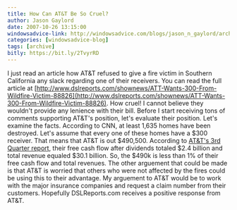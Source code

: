 ```yaml
---
title: How Can AT&T Be So Cruel?
author: Jason Gaylord
date: 2007-10-26 13:15:00
windowsadvice-link: http://windowsadvice.com/blogs/jason_n_gaylord/archive/2007/10/26/How-Can-AT_2600_T-Be-So-Cruel_3F00_.aspx
categories: [windowsadvice-blog]
tags: [archive]
bitly: https://bit.ly/2TvyrRD
---
```


I just read an article how AT&T refused to give a fire victim in Southern California any slack regarding one of their receivers. You can read the full article at [http://www.dslreports.com/shownews/ATT-Wants-300-From-Wildfire-Victim-88826](http://www.dslreports.com/shownews/ATT-Wants-300-From-Wildfire-Victim-88826). How cruel! I cannot believe they wouldn't provide any lenience with their bill. Before I start receiving tons of comments supporting AT&T's position, let's evaluate their position. Let's examine the facts. According to CNN, at least 1,635 homes have been destroyed. Let's assume that every one of these homes have a $300 receiver. That means that AT&T is out $490,500. According to [AT&T's 3rd Quarter report](http://www.att.com/gen/press-room?pid=4800&cdvn=news&newsarticleid=24568), their free cash flow after dividends totaled $2.4 billion and total revenue equaled $30.1 billion. So, the $490k is less than 1% of their free cash flow and total revenues. The other arguement that could be made is that AT&T is worried that others who were not affected by the fires could be using this to their advantage. My arguement to AT&T would be to work with the major insurance companies and request a claim number from their customers. Hopefully DSLReports.com receives a positive response from AT&T.
